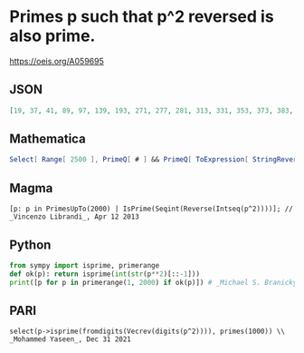 # Primes p such that p^2 reversed is also prime\.
https://oeis.org/A059695
## JSON
```JSON
[19, 37, 41, 89, 97, 139, 193, 271, 277, 281, 313, 331, 353, 373, 383, 397, 401, 421, 439, 443, 557, 587, 853, 971, 991, 1039, 1063, 1109, 1129, 1153, 1171, 1181, 1249, 1277, 1289, 1297, 1303, 1307, 1319, 1399, 1409, 1753, 1789, 1823, 1847, 1973]
```
## Mathematica
```Mathematica
Select[ Range[ 2500 ], PrimeQ[ # ] && PrimeQ[ ToExpression[ StringReverse[ ToString[ #^2 ] ] ] ] & ]
```
## Magma
```Magma
[p: p in PrimesUpTo(2000) | IsPrime(Seqint(Reverse(Intseq(p^2))))]; // _Vincenzo Librandi_, Apr 12 2013
```
## Python
```Python
from sympy import isprime, primerange
def ok(p): return isprime(int(str(p**2)[::-1]))
print([p for p in primerange(1, 2000) if ok(p)]) # _Michael S. Branicky_, Dec 27 2021
```
## PARI
```PARI
select(p->isprime(fromdigits(Vecrev(digits(p^2)))), primes(1000)) \\ _Mohammed Yaseen_, Dec 31 2021
```
